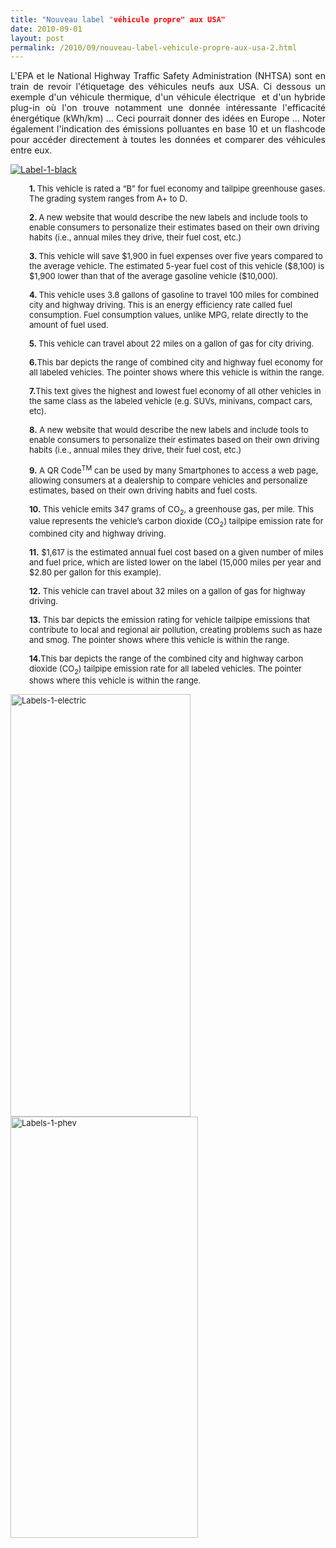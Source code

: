 ```yaml
---
title: "Nouveau label "véhicule propre" aux USA"
date: 2010-09-01
layout: post
permalink: /2010/09/nouveau-label-vehicule-propre-aux-usa-2.html
---
```


<p style="text-align: justify">L'EPA et le National Highway Traffic Safety Administration (NHTSA) sont en train de revoir l'étiquetage des véhicules neufs aux USA. Ci dessous un exemple d'un véhicule thermique, d'un véhicule électrique  et d'un hybride plug-in où l'on trouve notamment une donnée intéressante l'efficacité énergétique (kWh/km) ... Ceci pourrait donner des idées en Europe ... Noter également l'indication des émissions polluantes en base 10 et un flashcode pour accéder directement à toutes les données et comparer des véhicules entre eux.</p> <p><a href="/wp-content/uploads/sites/6/old/6a0120a66d2ad4970b0133f376b27b970b-800wi.gif" rel="lightbox"><img alt="Label-1-black" class="asset  asset-image at-xid-6a0120a66d2ad4970b0133f376b27b970b" src="/wp-content/uploads/sites/6/old/6a0120a66d2ad4970b0133f376b27b970b-500wi.gif" style="margin-left: auto;margin-right: auto" title="Label-1-black" /></a>  </p>  <!--more-->   <p style="padding-left: 30px"><span style="font-size: small"><strong>1. </strong>This vehicle is rated a “B” for fuel economy and tailpipe greenhouse gases. The grading system ranges from A+ to D.</span></p> <p style="padding-left: 30px"><span style="font-size: small"><strong>2. </strong>A new website that would describe the new labels and include tools to enable consumers to personalize their estimates based on their own driving habits (i.e., annual miles they drive, their fuel cost, etc.)</span></p> <p style="padding-left: 30px"><span style="font-size: small"><strong>3. </strong>This vehicle will save $1,900 in fuel expenses over five years compared to the average vehicle. The estimated 5-year fuel cost of this vehicle ($8,100) is $1,900 lower than that of the average gasoline vehicle ($10,000).</span></p> <p style="padding-left: 30px"><span style="font-size: small"><strong>4. </strong>This vehicle uses 3.8 gallons of gasoline to travel 100 miles for combined city and highway driving. This is an energy efficiency rate called fuel consumption. Fuel consumption values, unlike MPG, relate directly to the amount of fuel used.</span></p> <p style="padding-left: 30px"><span style="font-size: small"><strong>5. </strong>This vehicle can travel about 22 miles on a gallon of gas for city driving.</span></p> <p style="padding-left: 30px"><span style="font-size: small"><strong>6.</strong>This bar depicts the range of combined city and highway fuel economy for all labeled vehicles. The pointer shows where this vehicle is within the range.</span></p> <p style="padding-left: 30px"><span style="font-size: small"><strong>7.</strong>This text gives the highest and lowest fuel economy of all other vehicles in the same class as the labeled vehicle (e.g. SUVs, minivans, compact cars, etc).</span></p> <p style="padding-left: 30px"><span style="font-size: small"><strong>8.</strong> A new website that would describe the new labels and include tools to enable consumers to personalize their estimates based on their own driving habits (i.e., annual miles they drive, their fuel cost, etc.)</span></p> <p style="padding-left: 30px"><span style="font-size: small"><strong>9.</strong> A QR Code<sup>TM</sup> can be used by many Smartphones to access a web page, allowing consumers at a dealership to compare vehicles and personalize estimates, based on their own driving habits and fuel costs.</span></p> <p style="padding-left: 30px"><span style="font-size: small"><strong>10.</strong> This vehicle emits 347 grams of CO<sub>2</sub>, a greenhouse gas, per mile. This value represents the vehicle’s carbon dioxide (CO<sub>2</sub>) tailpipe emission rate for combined city and highway driving.</span></p> <p style="padding-left: 30px"><span style="font-size: small"><strong>11.</strong> $1,617 is the estimated annual fuel cost based on a given number of miles and fuel price, which are listed lower on the label (15,000 miles per year and $2.80 per gallon for this example).</span></p> <p style="padding-left: 30px"><span style="font-size: small"><strong>12.</strong> This vehicle can travel about 32 miles on a gallon of gas for highway driving.</span></p> <p style="padding-left: 30px"><span style="font-size: small"><strong>13.</strong> This bar depicts the emission rating for vehicle tailpipe emissions that contribute to local and regional air pollution, creating problems such as haze and smog. The pointer shows where this vehicle is within the range.</span></p> <p style="padding-left: 30px"><span style="font-size: small"><strong>14.</strong>This bar depicts the range of the combined city and highway carbon dioxide (CO<sub>2</sub>) tailpipe emission rate for all labeled vehicles. The pointer shows where this vehicle is within the range.</span></p> <p><span style="font-size: small"><a href="/wp-content/uploads/sites/6/old/6a0120a66d2ad4970b0134869abe4c970c-800wi.jpg" rel="lightbox"><img alt="Labels-1-electric" class="asset  asset-image at-xid-6a0120a66d2ad4970b0134869abe4c970c" height="676" src="/wp-content/uploads/sites/6/old/6a0120a66d2ad4970b0134869abe4c970c-320wi.jpg" title="Labels-1-electric" width="288" /></a><a href="/wp-content/uploads/sites/6/old/6a0120a66d2ad4970b0134869ac0be970c-800wi.jpg" rel="lightbox"><img alt="Labels-1-phev" class="asset  asset-image at-xid-6a0120a66d2ad4970b0134869ac0be970c" height="674" src="/wp-content/uploads/sites/6/old/6a0120a66d2ad4970b0134869ac0be970c-320wi.jpg" title="Labels-1-phev" width="300" /></a> <br /> <br />  <br /> <br /><br /> <br /> <br /></span></p> <p> </p>